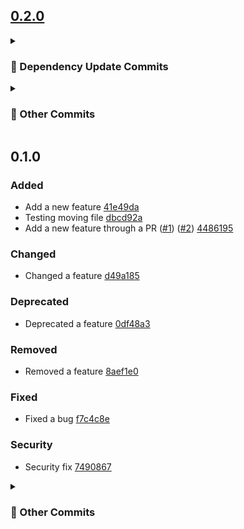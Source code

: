 ## [0.2.0](https://github.com/andrzejressel/pulumi-gestalt/compare/v0.1.0...v0.2.0)
<details>
<summary><h3>🤖 Dependency Update Commits</h3></summary>

- Some renovate bot commit ([#3](https://github.com/andrzejressel/pulumi-gestalt/pull/3)) [ad24e8b](https://github.com/andrzejressel/pulumi-gestalt/commit/ad24e8bebef4ec45eef210f7e0fee3a1b11573e5)
</details>

<details>
<summary><h3>📝 Other Commits</h3></summary>

- Some PR feature ([#4](https://github.com/andrzejressel/pulumi-gestalt/pull/4)) [5d26c34](https://github.com/andrzejressel/pulumi-gestalt/commit/5d26c34d881636cb5c6eb0968ce83f5028540366)
- Some feature [bc50f26](https://github.com/andrzejressel/pulumi-gestalt/commit/bc50f26d9f08f990a2359452d6ec9a71986f2957)
</details>

## 0.1.0
### Added
- Add a new feature [41e49da](https://github.com/andrzejressel/pulumi-gestalt/commit/41e49da000f8ad8128b6ea71b2e12a73a8af08d3)
- Testing moving file [dbcd92a](https://github.com/andrzejressel/pulumi-gestalt/commit/dbcd92a74938cd9fbdf23e9e3010a77abbc9b51b)
- Add a new feature through a PR ([#1](https://github.com/andrzejressel/pulumi-gestalt/pull/1)) ([#2](https://github.com/andrzejressel/pulumi-gestalt/pull/2)) [4486195](https://github.com/andrzejressel/pulumi-gestalt/commit/44861956443a80fe203abb5cd41fbe02082607aa)

### Changed
- Changed a feature [d49a185](https://github.com/andrzejressel/pulumi-gestalt/commit/d49a1850cf39df1c97130c64ce8c8b929cdff528)

### Deprecated
- Deprecated a feature [0df48a3](https://github.com/andrzejressel/pulumi-gestalt/commit/0df48a309da35b508b8b0b51dd99638800b0d33f)

### Removed
- Removed a feature [8aef1e0](https://github.com/andrzejressel/pulumi-gestalt/commit/8aef1e09764cb7de75a5f6ceed90df62bd138264)

### Fixed
- Fixed a bug [f7c4c8e](https://github.com/andrzejressel/pulumi-gestalt/commit/f7c4c8e4dda5e5bd32da00eb20885654386ec966)

### Security
- Security fix [7490867](https://github.com/andrzejressel/pulumi-gestalt/commit/749086783c6acf43ade3d3c8ad407902220fbc28)

<details>
<summary><h3>📝 Other Commits</h3></summary>

- Add 8_pr.yaml ([#1](https://github.com/andrzejressel/pulumi-gestalt/pull/1)) [4486195](https://github.com/andrzejressel/pulumi-gestalt/commit/44861956443a80fe203abb5cd41fbe02082607aa)
- Move 7_pr.yaml [4e750e2](https://github.com/andrzejressel/pulumi-gestalt/commit/4e750e26bffba3b2156922ccb049e1f46fefd311)
- Add 7_pr.yaml [dbcd92a](https://github.com/andrzejressel/pulumi-gestalt/commit/dbcd92a74938cd9fbdf23e9e3010a77abbc9b51b)
- Add 6_security.yaml [7490867](https://github.com/andrzejressel/pulumi-gestalt/commit/749086783c6acf43ade3d3c8ad407902220fbc28)
- Add 5_fixed.yaml [f7c4c8e](https://github.com/andrzejressel/pulumi-gestalt/commit/f7c4c8e4dda5e5bd32da00eb20885654386ec966)
- Add 4_removed.yaml [8aef1e0](https://github.com/andrzejressel/pulumi-gestalt/commit/8aef1e09764cb7de75a5f6ceed90df62bd138264)
- Add 3_deprecated.yaml [0df48a3](https://github.com/andrzejressel/pulumi-gestalt/commit/0df48a309da35b508b8b0b51dd99638800b0d33f)
- Add 2_changed.yaml [d49a185](https://github.com/andrzejressel/pulumi-gestalt/commit/d49a1850cf39df1c97130c64ce8c8b929cdff528)
- Add 1_added.yaml [41e49da](https://github.com/andrzejressel/pulumi-gestalt/commit/41e49da000f8ad8128b6ea71b2e12a73a8af08d3)
</details>

